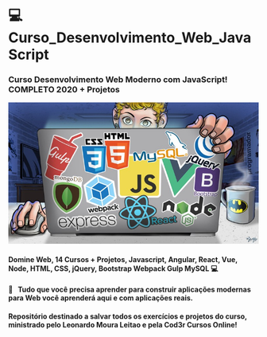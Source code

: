 # :computer: Curso_Desenvolvimento_Web_JavaScript
### Curso Desenvolvimento Web Moderno com JavaScript! COMPLETO 2020 + Projetos
<img width="auto" src="https://github.com/PedroPadilhaPortella/Curso_Desenvolvimento_Web_JavaScript/blob/master/web%20javascript.jpg">

#### Domine Web, 14 Cursos + Projetos, Javascript, Angular, React, Vue, Node, HTML, CSS, jQuery, Bootstrap Webpack Gulp MySQL :computer:

#### :purple_heart: &nbsp; Tudo que você precisa aprender para construir aplicações modernas para Web você aprenderá aqui e com aplicações reais.
#### Repositório destinado a salvar todos os exercícios e projetos do curso, ministrado pelo Leonardo Moura Leitao e pela Cod3r Cursos Online!

